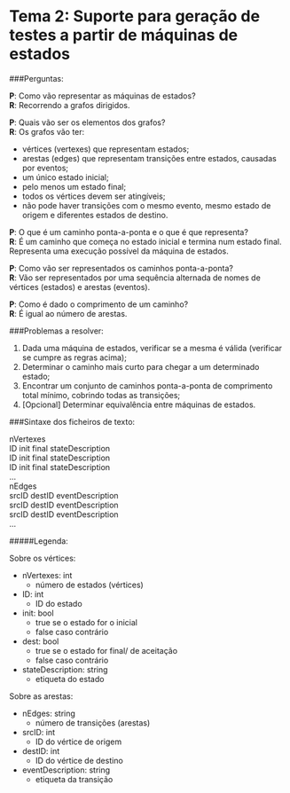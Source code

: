 Tema 2: Suporte para geração de testes a partir de máquinas de estados
======================================================================

###Perguntas:

**P**: Como vão representar as máquinas de estados?  
**R**: Recorrendo a grafos dirigidos.

**P**: Quais vão ser os elementos dos grafos?  
**R**: Os grafos vão ter:
* vértices (vertexes) que representam estados;
* arestas (edges) que representam transições entre estados, causadas por eventos;
* um único estado inicial;
* pelo menos um estado final;
* todos os vértices devem ser atingíveis;
* não pode haver transições com o mesmo evento, mesmo estado de origem e diferentes estados de destino.

**P**: O que é um caminho ponta-a-ponta e o que é que representa?  
**R**: É um caminho que começa no estado inicial e termina num estado final. Representa uma execução possível da máquina de estados.

**P**: Como vão ser representados os caminhos ponta-a-ponta?  
**R**: Vão ser representados por uma sequência alternada de nomes de vértices (estados) e arestas (eventos).

**P**: Como é dado o comprimento de um caminho?  
**R**: É igual ao número de arestas.

###Problemas a resolver:

1. Dada uma máquina de estados, verificar se a mesma é válida (verificar se cumpre as regras acima);
2. Determinar o caminho mais curto para chegar a um determinado estado;
3. Encontrar um conjunto de caminhos ponta-a-ponta de comprimento total mínimo, cobrindo todas as transições;
4. [Opcional] Determinar equivalência entre máquinas de estados.

###Sintaxe dos ficheiros de texto:

nVertexes  
ID init final stateDescription  
ID init final stateDescription  
ID init final stateDescription  
...  
nEdges  
srcID destID eventDescription  
srcID destID eventDescription  
srcID destID eventDescription  
...

#####Legenda:

Sobre os vértices:
- nVertexes: int
  - número de estados (vértices)
- ID: int
  - ID do estado
- init: bool
  - true se o estado for o inicial
  - false caso contrário
- dest: bool
  - true se o estado for final/ de aceitação
  - false caso contrário
- stateDescription: string
  - etiqueta do estado

Sobre as arestas:
- nEdges: string
  - número de transições (arestas)
- srcID: int
  - ID do vértice de origem
- destID: int
  - ID do vértice de destino
- eventDescription: string
  - etiqueta da transição

